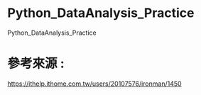 # Python_DataAnalysis_Practice
Python_DataAnalysis_Practice

# 參考來源 :
https://ithelp.ithome.com.tw/users/20107576/ironman/1450
